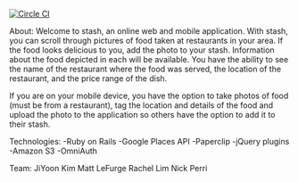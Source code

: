 [![Circle CI](https://circleci.com/gh/nyc-purple-martins-2015/stash.svg?style=shield&circle-token=:circle-token)](https://circleci.com/gh/nyc-purple-martins-2015/stash)

About:
Welcome to stash, an online web and mobile application. With stash, you can scroll through pictures of food taken at restaurants in your area. If the food looks delicious to you, add the photo to your stash. Information about the food depicted in each will be available. You have the ability to see the name of the restaurant where the food was served, the location of the restaurant, and the price range of the dish.

If you are on your mobile device, you have the option to take photos of food (must be from a restaurant), tag the location and details of the food and upload the photo to the application so others have the option to add it to their stash.

Technologies:
-Ruby on Rails
-Google Places API
-Paperclip
-jQuery plugins
-Amazon S3
-OmniAuth

Team:
JiYoon Kim
Matt LeFurge
Rachel Lim
Nick Perri
